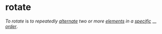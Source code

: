 # rotate

_To rotate_ is _to repeatedly_ [_alternate_](https://github.com/gcassel/Modular-Organization-Terminology/blob/master/terms/alternate.md) _two or more_ [_elements_](https://github.com/gcassel/Modular-Organization-Terminology/blob/master/terms/element.md) _in a_ [_specific_](https://github.com/gcassel/Modular-Organization-Terminology/blob/master/terms/specific.md) __ [_order_](https://github.com/gcassel/Modular-Organization-Terminology/blob/master/terms/order.md).
